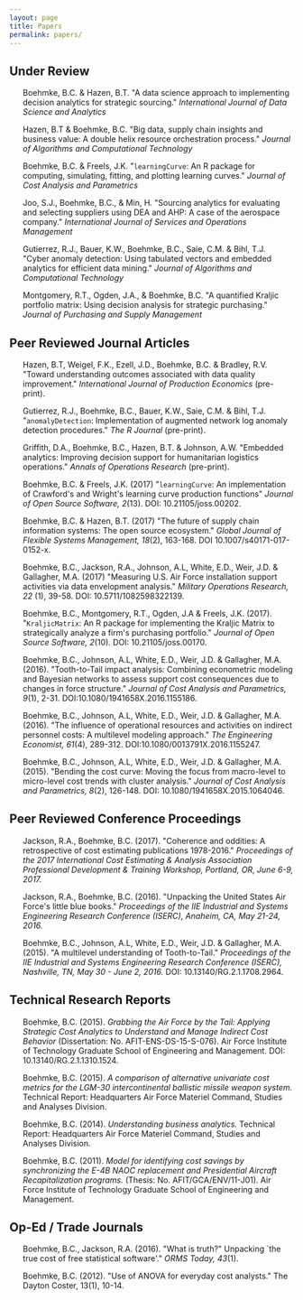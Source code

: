 ```yaml
---
layout: page
title: Papers
permalink: papers/
---
```



## Under Review
<ul>
<p>
Boehmke, B.C. & Hazen, B.T. "A data science approach to implementing decision analytics for strategic sourcing." <em>International Journal of Data Science and Analytics</em>
</p>
<p>
Hazen, B.T & Boehmke, B.C. "Big data, supply chain insights and business value: A double helix resource orchestration process." <em>Journal of Algorithms and Computational Technology</em>
</p>
<p>
Boehmke, B.C. & Freels, J.K. "<code>learningCurve</code>: An R package for computing, simulating, fitting, and plotting learning curves." <em>Journal of Cost Analysis and Parametrics</em>
</p>
<p>
Joo, S.J., Boehmke, B.C., & Min, H. "Sourcing analytics for evaluating and selecting suppliers using DEA and AHP: A case of the aerospace company." <em>International Journal of Services and Operations Management</em>
</p>
<p>
Gutierrez, R.J., Bauer, K.W., Boehmke, B.C., Saie, C.M. & Bihl, T.J. "Cyber anomaly detection: Using tabulated vectors and embedded analytics for efficient data mining." <em>Journal of Algorithms and Computational Technology</em>
</p>
<p>
Montgomery, R.T., Ogden, J.A., & Boehmke, B.C. "A quantified Kraljic portfolio matrix: Using decision analysis for strategic purchasing." <em>Journal of Purchasing and Supply Management</em>
</p>
</ul>

## Peer Reviewed Journal Articles
<ul>
<p>
Hazen, B.T, Weigel, F.K., Ezell, J.D., Boehmke, B.C. & Bradley, R.V. "Toward understanding outcomes associated with data quality improvement." <em>International Journal of Production Economics</em> (pre-print).   &nbsp; <a href="https://doi.org/10.1016/j.ijpe.2017.08.027" style="color:black;"><i class="fa fa-external-link-square" aria-hidden="true" style="font-size:1em"></i></a>
</p>
<p>
Gutierrez, R.J., Boehmke, B.C., Bauer, K.W., Saie, C.M. & Bihl, T.J. "<code>anomalyDetection</code>: Implementation of augmented network log anomaly detection procedures." <em>The R Journal</em> (pre-print).  &nbsp; <a href="https://journal.r-project.org/archive/2017/RJ-2017-039/index.html" style="color:black;"><i class="fa fa-external-link-square" aria-hidden="true" style="font-size:1em"></i></a>
</p>
<p>
Griffith, D.A., Boehmke, B.C., Hazen, B.T. & Johnson, A.W. "Embedded analytics: Improving decision support for humanitarian logistics operations." <em>Annals of Operations Research</em> (pre-print).  &nbsp; <a href="https://link.springer.com/epdf/10.1007/s10479-017-2607-z?author_access_token=qf427O15sfYWuxHwYTewcPe4RwlQNchNByi7wbcMAY6Wf9i-uUMARVUbbMeXh4l1XgPyOhOmf1W7YmqBCtRkxZ1LFkIvOBWpo7khgJn1I3E5YV9WPeW35bqW7gMLYj6l79VJY5WEYNKUymAKOjihyg%3D%3D" style="color:black;"><i class="fa fa-external-link-square" aria-hidden="true" style="font-size:1em"></i></a>
</p>
<p>
Boehmke, B.C. & Freels, J.K. (2017) "<code>learningCurve</code>: An implementation of Crawford's and Wright's learning curve production functions" <em>Journal of Open Source Software, 2</em>(13). DOI: 10.21105/joss.00202. &nbsp; <a href="http://joss.theoj.org/papers/10.21105/joss.00202" style="color:black;"><i class="fa fa-external-link-square" aria-hidden="true" style="font-size:1em"></i></a>
</p>
<p>
Boehmke, B.C. & Hazen, B.T. (2017) "The future of supply chain information systems: The open source ecosystem." <em>Global Journal of Flexible Systems Management, 18</em>(2), 163-168. DOI 10.1007/s40171-017-0152-x. &nbsp; <a href="http://www.readcube.com/articles/10.1007/s40171-017-0152-x?author_access_token=HAGKmnGCQydwK3Rrig00yfe4RwlQNchNByi7wbcMAY4cPc-tlijc7fX8eku0L1pRexITINAfrLDuofJMVaQcaFr32oljyaAOZXgX4J6CDjGUNxlUKT8kkYYhdv-bu9oCmDM1wz-8YFsycUyNb6z88w%3D%3D" style="color:black;"><i class="fa fa-external-link-square" aria-hidden="true" style="font-size:1em"></i></a>
</p>
<p>
Boehmke, B.C., Jackson, R.A., Johnson, A.L, White, E.D., Weir, J.D. & Gallagher, M.A. (2017) "Measuring U.S. Air Force installation support activities via data envelopment analysis." <em>Military Operations Research, 22</em> (1), 39-58. DOI: 10.5711/1082598322139. &nbsp; <a href="https://www.researchgate.net/publication/315938587_Measuring_US_Air_Force_Installation_Support_Activities_via_Data_Envelopment_Analysis" style="color:black;"><i class="fa fa-external-link-square" aria-hidden="true" style="font-size:1em"></i></a>
</p>
<p>
Boehmke, B.C., Montgomery, R.T., Ogden, J.A & Freels, J.K. (2017). "<code>KraljicMatrix</code>: An R package for implementing the Kraljic Matrix to strategically analyze a firm's purchasing portfolio." <em>Journal of Open Source Software, 2</em>(10). DOI: 10.21105/joss.00170. &nbsp; <a href="http://joss.theoj.org/papers/eae6c93511e508027ae7f26ef7eff977" style="color:black;"><i class="fa fa-external-link-square" aria-hidden="true" style="font-size:1em"></i></a>
</p>
<p>
Boehmke, B.C., Johnson, A.L, White, E.D., Weir, J.D. & Gallagher, M.A. (2016).  "Tooth-to-Tail impact analysis: Combining econometric modeling and Bayesian networks to assess support cost consequences due to changes in force structure." <em>Journal of Cost Analysis and Parametrics, 9</em>(1), 2-31. DOI:10.1080/1941658X.2016.1155186. &nbsp; <a href="http://www.tandfonline.com/eprint/qRxnNT6Mc5ufiV6AaDq6/full" style="color:black;"><i class="fa fa-external-link-square" aria-hidden="true" style="font-size:1em"></i></a>
</p>
<p>
Boehmke, B.C., Johnson, A.L, White, E.D., Weir, J.D. & Gallagher, M.A. (2016).  "The influence of operational resources and activities on indirect personnel costs: A multilevel modeling approach." <em>The Engineering Economist, 61</em>(4), 289-312. DOI:10.1080/0013791X.2016.1155247. &nbsp; <a href="https://www.researchgate.net/publication/295678024_The_influence_of_operational_resources_and_activities_on_indirect_personnel_costs_A_multilevel_modeling_approach" style="color:black;"><i class="fa fa-external-link-square" aria-hidden="true" style="font-size:1em"></i></a>
</p>
<p>
Boehmke, B.C., Johnson, A.L, White, E.D., Weir, J.D. & Gallagher, M.A. (2015).  "Bending the cost curve: Moving the focus from macro-level to micro-level cost trends with cluster analysis." <em>Journal of Cost Analysis and Parametrics, 8</em>(2), 126-148. DOI: 10.1080/1941658X.2015.1064046. &nbsp; <a href="https://www.researchgate.net/publication/282288766_Bending_the_Cost_Curve_Moving_the_Focus_from_Macro-level_to_Micro-level_Cost_Trends_with_Cluster_Analysis" style="color:black;"><i class="fa fa-external-link-square" aria-hidden="true" style="font-size:1em"></i></a>
</p>
</ul>

## Peer Reviewed Conference Proceedings
<ul>
<p>
Jackson, R.A., Boehmke, B.C. (2017). "Coherence and oddities: A retrospective of cost estimating publications 1978-2016." <em>Proceedings of the 2017 International Cost Estimating & Analysis Association Professional Development & Training Workshop, Portland, OR, June 6-9, 2017.</em> &nbsp; <a href="https://www.researchgate.net/publication/316952278_Coherence_and_Oddities_A_Retrospective_of_Cost_Estimating_Publications_1978-2016" style="color:black;"><i class="fa fa-external-link-square" aria-hidden="true" style="font-size:1em"></i></a>
</p>
<p>
Jackson, R.A., Boehmke, B.C. (2016). "Unpacking the United States Air Force's little blue books." <em>Proceedings of the IIE Industrial and Systems Engineering Research Conference (ISERC), Anaheim, CA, May 21-24, 2016.</em> &nbsp; <a href="https://www.researchgate.net/publication/298069557_Unpacking_the_United_States_Air_Force%27s_Little_Blue_Books" style="color:black;"><i class="fa fa-external-link-square" aria-hidden="true" style="font-size:1em"></i></a>
</p>
<p>
Boehmke, B.C., Johnson, A.L, White, E.D., Weir, J.D. & Gallagher, M.A. (2015).  "A multilevel understanding of Tooth-to-Tail."  <em>Proceedings of the IIE Industrial and Systems Engineering Research Conference (ISERC), Nashville, TN, May 30 - June 2, 2016.</em> DOI: 10.13140/RG.2.1.1708.2964. &nbsp; <a href="https://www.researchgate.net/publication/282289694_A_Multilevel_Understanding_of_Tooth-to-Tail" style="color:black;"><i class="fa fa-external-link-square" aria-hidden="true" style="font-size:1em"></i></a>
</p>
</ul>

<h2>Technical Research Reports</h2>
<ul>
<p>
Boehmke, B.C. (2015). <em>Grabbing the Air Force by the Tail: Applying Strategic Cost Analytics to Understand and Manage Indirect Cost Behavior</em> (Dissertation: No. AFIT-ENS-DS-15-S-076). Air Force Institute of Technology Graduate School of Engineering and Management. DOI: 10.13140/RG.2.1.1310.1524. &nbsp; <a href="https://www.researchgate.net/publication/284179123_Grabbing_the_Air_Force_by_the_Tail_Applying_Strategic_Cost_Analytics_to_Understand_and_Manage_Indirect_Cost_Behavior" style="color:black;"><i class="fa fa-external-link-square" aria-hidden="true" style="font-size:1em"></i></a>
</p>
<p>
Boehmke, B.C. (2015). <em>A comparison of alternative univariate cost metrics for the LGM-30 intercontinental ballistic missile weapon system.</em> Technical Report: Headquarters Air Force Materiel Command, Studies and Analyses Division.
</p>
<p>
Boehmke, B.C. (2014). <em>Understanding business analytics.</em> Technical Report: Headquarters Air Force Materiel Command, Studies and Analyses Division.
</p>
<p>
Boehmke, B.C. (2011). <em>Model for identifying cost savings by synchronizing the E-4B NAOC replacement and Presidential Aircraft Recapitalization programs.</em> (Thesis: No. AFIT/GCA/ENV/11-J01). Air Force Institute of Technology Graduate School of Engineering and Management.
</p>
</ul>


<h2>Op-Ed / Trade Journals</h2>
<ul>
<p>
Boehmke, B.C., Jackson, R.A. (2016). "What is truth?" Unpacking `the true cost of free statistical software'." <em>ORMS Today, 43</em>(1). &nbsp; <a href="https://www.informs.org/ORMS-Today/Private-Articles/February-Volume-43-Number-1" style="color:black;"><i class="fa fa-external-link-square" aria-hidden="true" style="font-size:1em"></i></a>
</p>
<p>
Boehmke, B.C. (2012). "Use of ANOVA for everyday cost analysts." The Dayton Coster, 13(1), 10-14.
</p>
</ul>

